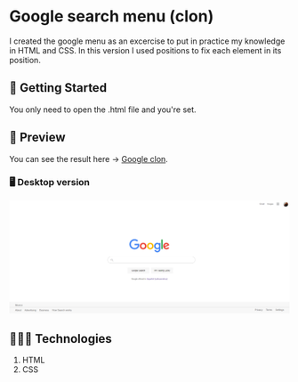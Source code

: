 <h1>Google search menu (clon)</h1>

I created the google menu as an excercise to put in practice my knowledge in HTML and CSS. In this version I used positions to fix each element in its position.

## 🚀 Getting Started

You only need to open the .html file and you're set.

## 🎨 Preview

You can see the result here → [Google clon](https://themattfire.github.io/google-clon-v1/).

### 🖥 Desktop version

<img  src="imgs/site-preview.png" />

## 👩🏻‍💻 Technologies

1. HTML
2. CSS
